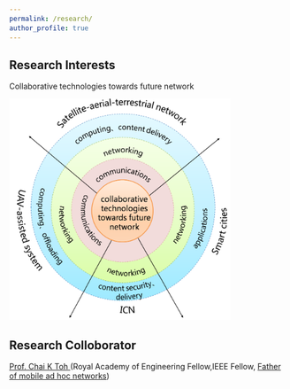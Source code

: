 ```yaml
---
permalink: /research/
author_profile: true
---
```


Research Interests
--------
Collaborative technologies towards future network  

<img src="/images/framework.png" height="400" width="400">

Research Colloborator 
--------
<a href="http://dcs-en.site.nthu.edu.tw/p/404-1010-36677.php" target="_blank">Prof. Chai K Toh </a>(Royal Academy of Engineering Fellow,IEEE Fellow, <a href="https://www.lasprovincias.es/comunitat/empieza-disenar-carreteras-20200927121655-nt.html" target="_blank">Father of mobile ad hoc networks</a>)



